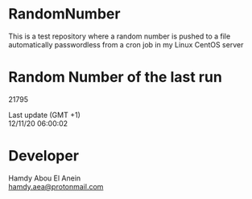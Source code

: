 # RandomNumber    
This is a test repository where a random number is pushed to a file automatically passwordless from a cron job in my Linux CentOS server    
# Random Number of the last run   
21795
      
Last update (GMT +1)    
12/11/20 06:00:02
# Developer    
Hamdy Abou El Anein   
hamdy.aea@protonmail.com
